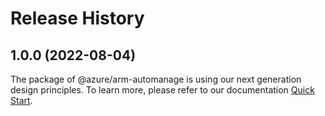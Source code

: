 # Release History
    
## 1.0.0 (2022-08-04)

The package of @azure/arm-automanage is using our next generation design principles. To learn more, please refer to our documentation [Quick Start](https://aka.ms/js-track2-quickstart).
